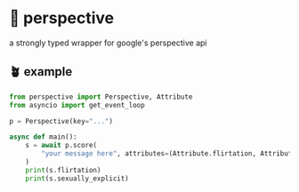 # 💖 perspective
a strongly typed wrapper for google's perspective api

## 🪴 example
```py
from perspective import Perspective, Attribute
from asyncio import get_event_loop

p = Perspective(key="...")

async def main():
    s = await p.score(
        "your message here", attributes=(Attribute.flirtation, Attribute.sexually_explicit)
    )
    print(s.flirtation) 
    print(s.sexually_explicit)
```